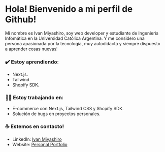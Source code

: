 
# Hola! Bienvenido a mi perfil de Github!
Mi nombre es Ivan Miyashiro, soy web developer y estudiante de Ingeniería Infomática en la Universidad Católica Argentina. Y me considero una persona apasionada por la tecnología, muy autodidacta y siempre dispuesto a aprender cosas nuevas!

### ✔️ Estoy aprendiendo:
- Next.js.
- Tailwind.
- Shopify SDK.

### 👩‍💻 Estoy trabajando en:
- E-commerce con Next.js, Tailwind CSS y Shopify SDK.
- Solución de bugs en proyectos personales.

### ☕ Estemos en contacto!
- LinkedIn: <a href = "https://www.linkedin.com/in/ivanmiyashiro/" target="_blank">Ivan Miyashiro</a>
- Website: <a href = "https://ivanmiyashiro.vercel.app/" target="_blank"> Personal Portfolio </a>
